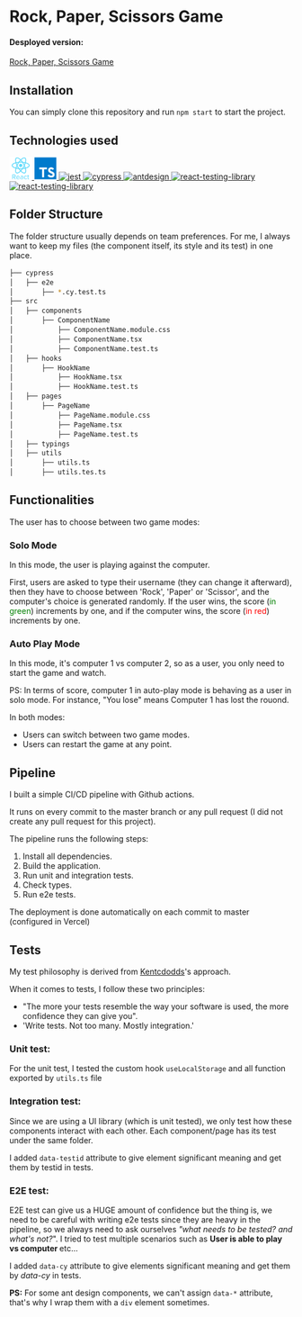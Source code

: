 # Rock, Paper, Scissors Game

<h4>Desployed version:</h4><a href="https://rock-paper-scessior-fdjmei4gb-hamdi-ben-yaflah.vercel.app/">Rock, Paper, Scissors Game</a>

## Installation

You can simply clone this repository and run `npm start` to start the project.

## Technologies used

<a href="https://reactjs.org/" target="_blank"> <img src="https://raw.githubusercontent.com/devicons/devicon/master/icons/react/react-original-wordmark.svg" alt="react" width="40" height="40"/> </a><a href="https://www.typescriptlang.org/" target="_blank"> <img src="https://raw.githubusercontent.com/devicons/devicon/master/icons/typescript/typescript-original.svg" alt="typescript" width="40" height="40"/> </a> <a href="https://jestjs.io" target="_blank"> <img src="https://www.vectorlogo.zone/logos/jestjsio/jestjsio-icon.svg" alt="jest" width="40" height="40"/> </a><a href="https://www.cypress.io" target="_blank"> <img src="https://raw.githubusercontent.com/simple-icons/simple-icons/6e46ec1fc23b60c8fd0d2f2ff46db82e16dbd75f/icons/cypress.svg" alt="cypress" width="40" height="40"/> </a><a href="https://www.cypress.io" target="_blank"> <img src="https://gw.alipayobjects.com/zos/rmsportal/rlpTLlbMzTNYuZGGCVYM.png" alt="antdesign" width="40" height="40"/> </a><a href="https://avatars.githubusercontent.com/u/44036562?s=280&v=4" target="_blank"> <img src="https://testing-library.com/img/octopus-128x128.png" alt="react-testing-library" width="40" height="40"/> </a><a href="https://avatars.githubusercontent.com/u/44036562?s=280&v=4" target="_blank"> <img src="https://avatars.githubusercontent.com/u/44036562?s=280&v=4" alt="react-testing-library" width="40" height="40"/> </a>

## Folder Structure

The folder structure usually depends on team preferences. For me, I always want to keep my files (the component itself, its style and its test) in one place.

```bash
├── cypress
│   ├── e2e
│       ├── *.cy.test.ts
├── src
│   ├── components
│       ├── ComponentName
│           ├── ComponentName.module.css
│           ├── ComponentName.tsx
│           ├── ComponentName.test.ts
│   ├── hooks
│       ├── HookName
│           ├── HookName.tsx
│           ├── HookName.test.ts
│   ├── pages
│       ├── PageName
│           ├── PageName.module.css
│           ├── PageName.tsx
│           ├── PageName.test.ts
│   ├── typings
│   ├── utils
│       ├── utils.ts
│       ├── utils.tes.ts
```

## Functionalities

The user has to choose between two game modes:

<h3>Solo Mode</h3>

In this mode, the user is playing against the computer.

First, users are asked to type their username (they can change it afterward), then they have to choose between 'Rock', 'Paper' or 'Scissor', and the computer's choice is generated randomly. If the user wins, the score (<span style="color:green;">in green</span>) increments by one, and if the computer wins, the score (<span style="color:red;">in red</span>) increments by one.

<h3>Auto Play Mode</h3>
In this mode, it's computer 1 vs computer 2, so as a user, you only need to start the game and watch.

PS: In terms of score, computer 1 in auto-play mode is behaving as a user in solo mode. For instance, "You lose" means Computer 1 has lost the rouond.

In both modes:

- Users can switch between two game modes.
- Users can restart the game at any point.

## Pipeline

I built a simple CI/CD pipeline with Github actions.

It runs on every commit to the master branch or any pull request (I did not create any pull request for this project).

The pipeline runs the following steps:

<ol>
    <li> Install all dependencies.
    <li> Build the application.
    <li> Run unit and integration tests.
    <li> Check types.
    <li> Run e2e tests.
</ol>

The deployment is done automatically on each commit to master (configured in Vercel)

## Tests

My test philosophy is derived from <a href="https://kentcdodds.com/"> Kentcdodds</a>'s approach.

When it comes to tests, I follow these two principles:

<ul>
 <li>"The more your tests resemble the way your software is used, the more confidence they can give you".
 <li>'Write tests. Not too many. Mostly integration.'
</ul>

### Unit test:

For the unit test, I tested the custom hook `useLocalStorage` and all function exported by `utils.ts` file

### Integration test:

Since we are using a UI library (which is unit tested), we only test how these components interact with each other. Each component/page has its test under the same folder.

I added `data-testid` attribute to give element significant meaning and get them by testid in tests.

### E2E test:

E2E test can give us a HUGE amount of confidence but the thing is, we need to be careful with writing e2e tests since they are heavy in the pipeline, so we always need to ask ourselves _"what needs to be tested? and what's not?_".
I tried to test multiple scenarios such as <strong>User is able to play vs computer </strong>etc…

I added `data-cy` attribute to give elements significant meaning and get them by _data-cy_ in tests.

<strong>PS:</strong> For some ant design components, we can't assign `data-*` attribute, that's why I wrap them with a `div` element sometimes.
